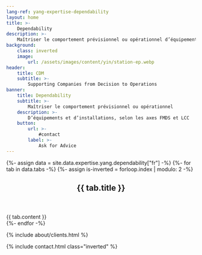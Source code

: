 ```yaml
---
lang-ref: yang-expertise-dependability
layout: home
title: >-
    Dependability
description: >-
    Maîtriser le comportement prévisionnel ou opérationnel d’équipements et d’installations, selon les axes FMDS et LCC.
background:
    class: inverted
    image:
        url: /assets/images/content/yin/station-ep.webp
header:
    title: CDM
    subtitle: >-
        Supporting Companies from Decision to Operations
banner:
    title: Dependability
    subtitle: >-
        Maîtriser le comportement prévisionnel ou opérationnel
    description: >-
        D’équipements et d’installations, selon les axes FMDS et LCC
    button:
        url: >-
            #contact
        label: >-
            Ask for Advice
---
```


{%- assign data = site.data.expertise.yang.dependability["fr"] -%}
{%- for tab in data.tabs -%}
{%- assign is-inverted = forloop.index | modulo: 2 -%}
<section id="{{ tab.id }}" {% if is-inverted == 0 %}class="inverted"{% endif %}>
    <header class="major">
        <h2>{{ tab.title }}</h2>
    </header>
    {{ tab.content }}
</section>
{%- endfor -%}

{% include about/clients.html %}

{% include contact.html class="inverted" %}
